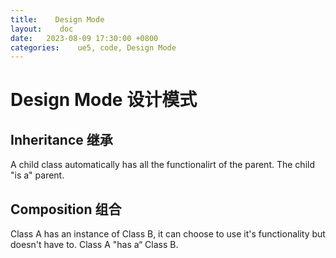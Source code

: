 ```yaml
---
title:    Design Mode
layout:    doc
date:   2023-08-09 17:30:00 +0800
categories:    ue5, code, Design Mode
---
```


# Design Mode 设计模式

## Inheritance 继承
A child class automatically has all the functionalirt of the parent. The child "is a" parent.

## Composition 组合
Class A has an instance of Class B, it can choose to use it's functionality but doesn't have to. Class A "has a“ Class B.
